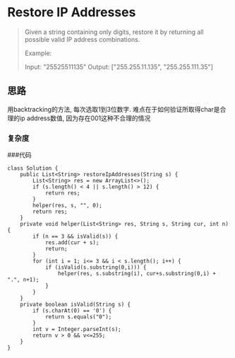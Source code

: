 # Restore IP Addresses
> Given a string containing only digits, restore it by returning all possible valid IP address combinations.
> 
> Example:
> 
> Input: "25525511135"
> Output: ["255.255.11.135", "255.255.111.35"]

## 思路
用backtracking的方法, 每次选取1到3位数字. 难点在于如何验证所取得char是合理的ip address数值, 因为存在001这种不合理的情况
### 复杂度
###代码
```
class Solution {
    public List<String> restoreIpAddresses(String s) {
        List<String> res = new ArrayList<>();
        if (s.length() < 4 || s.length() > 12) {
            return res;
        }
        helper(res, s, "", 0);
        return res;
    }
    private void helper(List<String> res, String s, String cur, int n) {
        if (n == 3 && isValid(s)) {
            res.add(cur + s);
            return;
        }
        for (int i = 1; i<= 3 && i < s.length(); i++) {
            if (isValid(s.substring(0,i))) {
                helper(res, s.substring(i), cur+s.substring(0,i) + ".", n+1);
            }
        }
    }
    private boolean isValid(String s) {
        if (s.charAt(0) == '0') {
            return s.equals("0");
        }
        int v = Integer.parseInt(s);
        return v > 0 && v<=255;
    } 
}
```
